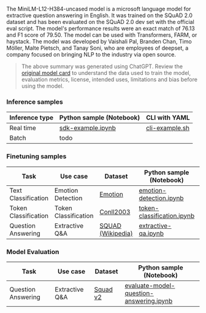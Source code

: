 The MiniLM-L12-H384-uncased model is a microsoft language model for extractive question answering in English. It was trained on the SQuAD 2.0 dataset and has been evaluated on the SQuAD 2.0 dev set with the official eval script. The model's performance results were an exact match of 76.13 and F1 score of 79.50. The model can be used with Transformers, FARM, or haystack. The model was developed by Vaishali Pal, Branden Chan, Timo Möller, Malte Pietsch, and Tanay Soni, who are employees of deepset, a company focused on bringing NLP to the industry via open source.

> The above summary was generated using ChatGPT. Review the [original model card](https://huggingface.co/deepset/minilm-uncased-squad2) to understand the data used to train the model, evaluation metrics, license, intended uses, limitations and bias before using the model.

### Inference samples

Inference type|Python sample (Notebook)|CLI with YAML
|--|--|--|
Real time|[sdk-example.ipynb](https://aka.ms/azureml-infer-sdk)|[cli-example.sh](https://aka.ms/azureml-infer-cli)
Batch | todo


### Finetuning samples

Task|Use case|Dataset|Python sample (Notebook)|CLI with YAML
|---|--|--|--|--|
Text Classification|Emotion Detection|[Emotion](https://huggingface.co/datasets/dair-ai/emotion)|[emotion-detection.ipynb](https://aka.ms/azureml-ft-sdk-emotion-detection)|[emotion-detection.sh](https://aka.ms/azureml-ft-cli-emotion-detection)
Token Classification|Token Classification|[Conll2003](https://huggingface.co/datasets/conll2003)|[token-classification.ipynb](https://aka.ms/azureml-ft-sdk-token-classification)|[token-classification.sh](https://aka.ms/azureml-ft-cli-token-classification)
Question Answering|Extractive Q&A|[SQUAD (Wikipedia)](https://huggingface.co/datasets/squad)|[extractive-qa.ipynb](https://aka.ms/azureml-ft-sdk-extractive-qa)|[extractive-qa.sh](https://aka.ms/azureml-ft-cli-extractive-qa)


### Model Evaluation

|Task|Use case|Dataset|Python sample (Notebook)|
|---|--|--|--|
|Question Answering|Extractive Q&A|[Squad v2](https://huggingface.co/datasets/squad_v2)|[evaluate-model-question-answering.ipynb](https://aka.ms/azureml-eval-sdk-question-answering)|
